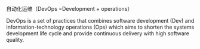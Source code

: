 自动化运维（DevOps =Development + operations）

DevOps is a set of practices that combines software development (Dev) and information-technology operations (Ops) which aims to shorten the systems development life cycle and provide continuous delivery with high software quality.
